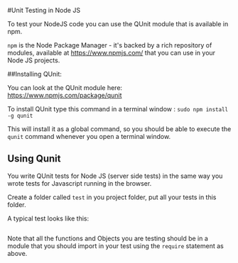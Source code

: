 #Unit Testing in Node JS

To test your NodeJS code you can use the QUnit module that is available in npm.

```npm``` is the Node Package Manager - it's backed by a rich repository of modules, available at https://www.npmjs.com/ that you can use in your Node JS projects.

##Installing QUnit:

You can look at the QUnit module here: https://www.npmjs.com/package/qunit

To install QUnit type this command in a terminal window : ```sudo npm install -g qunit```

This will install it as a global command, so you should be able to execute the ```qunit``` command whenever you open a terminal window.

## Using Qunit

You write QUnit tests for Node JS (server side tests) in the same way you wrote tests for Javascript running in the browser.

Create a folder called ```test``` in you project folder,  put all your tests in this folder.

A typical test looks like this:

```javascript

```

Note that all the functions and Objects you are testing should be in a module that you should import in your test using the ```require``` statement as above.



